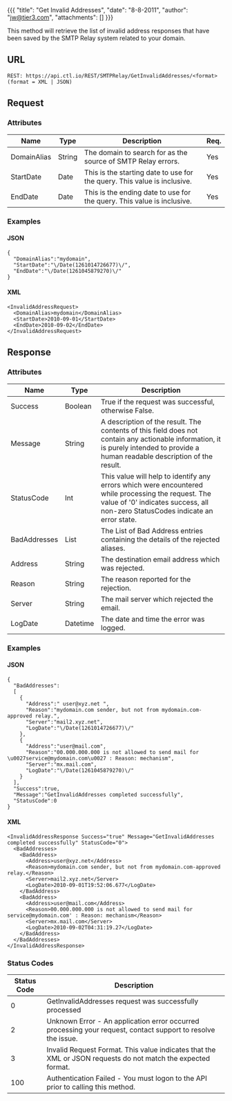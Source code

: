{{{
  "title": "Get Invalid Addresses",
  "date": "8-8-2011",
  "author": "jw@tier3.com",
  "attachments": []
}}}

This method will retrieve the list of invalid address responses that have been saved by the SMTP Relay system related to your domain.

## URL

    REST: https://api.ctl.io/REST/SMTPRelay/GetInvalidAddresses/<format> (format = XML | JSON)

## Request

### Attributes

| Name | Type | Description | Req. |
| --- | --- | --- | --- |
| DomainAlias | String | The domain to search for as the source of SMTP Relay errors. | Yes |
| StartDate | Date | This is the starting date to use for the query. This value is inclusive. | Yes |
| EndDate | Date | This is the ending date to use for the query. This value is inclusive. | Yes |

### Examples

#### JSON

    {
      "DomainAlias":"mydomain",
      "StartDate":"\/Date(1261014726677)\/",
      "EndDate":"\/Date(1261045879270)\/"
    }

#### XML

    <InvalidAddressRequest>
      <DomainAlias>mydomain</DomainAlias>
      <StartDate>2010-09-01</StartDate>
      <EndDate>2010-09-02</EndDate>
    </InvalidAddressRequest>

## Response

### Attributes

| Name | Type | Description |
| --- | --- | --- |
| Success | Boolean | True if the request was successful, otherwise False. |
| Message | String | A description of the result. The contents of this field does not contain any actionable information, it is purely intended to provide a human readable description of the result. |
| StatusCode | Int | This value will help to identify any errors which were encountered while processing the request. The value of '0' indicates success, all non-zero StatusCodes indicate an error state. |
| BadAddresses | List | The List of Bad Address entries containing the details of the rejected aliases. |
| Address | String | The destination email address which was rejected. |
| Reason | String | The reason reported for the rejection. |
| Server | String | The mail server which rejected the email. |
| LogDate | Datetime | The date and time the error was logged. |

### Examples

#### JSON

    {
      "BadAddresses":
      [
        {
          "Address":" user@xyz.net ",
          "Reason":"mydomain.com sender, but not from mydomain.com-approved relay.",
          "Server":"mail2.xyz.net",
          "LogDate":"\/Date(1261014726677)\/"
        },
        {
          "Address":"user@mail.com",
          "Reason":"00.000.000.000 is not allowed to send mail for \u0027service@mydomain.com\u0027 : Reason: mechanism",
          "Server":"mx.mail.com",
          "LogDate":"\/Date(1261045879270)\/"
        }
      ],
      "Success":true,
      "Message":"GetInvalidAddresses completed successfully",
      "StatusCode":0
    }

#### XML

    <InvalidAddressResponse Success="true" Message="GetInvalidAddresses completed successfully" StatusCode="0">  
      <BadAddresses>
        <BadAddress>
          <Address>user@xyz.net</Address>
          <Reason>mydomain.com sender, but not from mydomain.com-approved relay.</Reason>
          <Server>mail2.xyz.net</Server>
          <LogDate>2010-09-01T19:52:06.677</LogDate>
        </BadAddress>
        <BadAddress>
          <Address>user@mail.com</Address>
          <Reason>00.000.000.000 is not allowed to send mail for service@mydomain.com' : Reason: mechanism</Reason>
          <Server>mx.mail.com</Server>
          <LogDate>2010-09-02T04:31:19.27</LogDate>
        </BadAddress>
      </BadAddresses>
    </InvalidAddressResponse>

### Status Codes

| Status Code | Description |
| --- | --- |
| 0 | GetInvalidAddresses request was successfully processed |
| 2 | Unknown Error - An application error occurred processing your request, contact support to resolve the issue. |
| 3 | Invalid Request Format. This value indicates that the XML or JSON requests do not match the expected format. |
| 100 | Authentication Failed - You must logon to the API prior to calling this method. |
